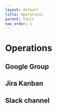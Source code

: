 ```yaml
---
layout: default
title: Operations
parent: Tools
nav_order: 1
---
```


# Operations

## Google Group
## Jira Kanban
## Slack channel